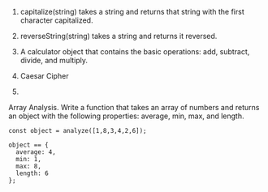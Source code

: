1. capitalize(string) takes a string and returns that string with the first character capitalized.

2. reverseString(string) takes a string and returns it reversed.

3. A calculator object that contains the basic operations: add, subtract, divide, and multiply.

4. Caesar Cipher

5. 
Array Analysis. Write a function that takes an array of numbers and returns an object with the following properties: average, min, max, and length.
```
const object = analyze([1,8,3,4,2,6]);

object == {
  average: 4,
  min: 1,
  max: 8,
  length: 6
};
```
